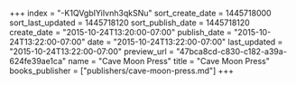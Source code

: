 +++
index = "-K1QVgbIYiIvnh3qkSNu"
sort_create_date = 1445718000
sort_last_updated = 1445718120
sort_publish_date = 1445718120
create_date = "2015-10-24T13:20:00-07:00"
publish_date = "2015-10-24T13:22:00-07:00"
date = "2015-10-24T13:22:00-07:00"
last_updated = "2015-10-24T13:22:00-07:00"
preview_url = "47bca8cd-c830-c182-a39a-624fe39ae1ca"
name = "Cave Moon Press"
title = "Cave Moon Press"
books_publisher = ["publishers/cave-moon-press.md"]
+++
